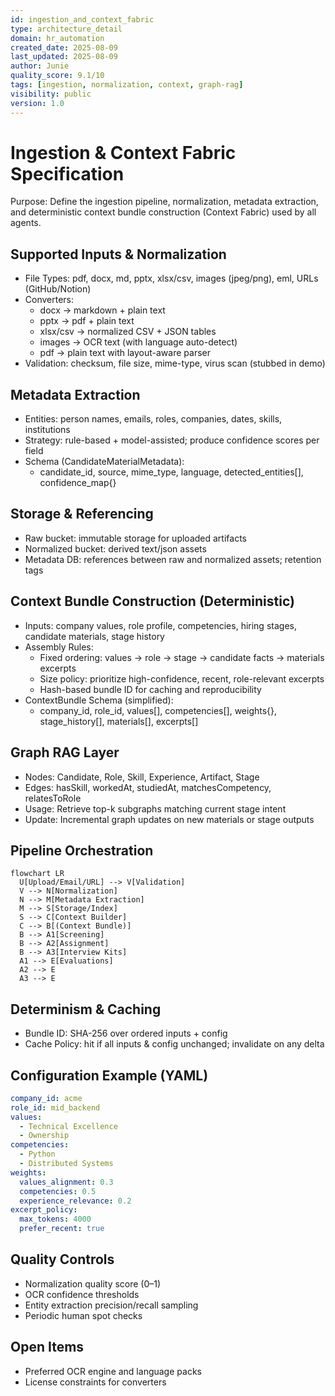 ```yaml
---
id: ingestion_and_context_fabric
type: architecture_detail
domain: hr_automation
created_date: 2025-08-09
last_updated: 2025-08-09
author: Junie
quality_score: 9.1/10
tags: [ingestion, normalization, context, graph-rag]
visibility: public
version: 1.0
---
```


# Ingestion & Context Fabric Specification

Purpose: Define the ingestion pipeline, normalization, metadata extraction, and deterministic context bundle construction (Context Fabric) used by all agents.

## Supported Inputs & Normalization
- File Types: pdf, docx, md, pptx, xlsx/csv, images (jpeg/png), eml, URLs (GitHub/Notion)
- Converters:
  - docx → markdown + plain text
  - pptx → pdf + plain text
  - xlsx/csv → normalized CSV + JSON tables
  - images → OCR text (with language auto-detect)
  - pdf → plain text with layout-aware parser
- Validation: checksum, file size, mime-type, virus scan (stubbed in demo)

## Metadata Extraction
- Entities: person names, emails, roles, companies, dates, skills, institutions
- Strategy: rule-based + model-assisted; produce confidence scores per field
- Schema (CandidateMaterialMetadata):
  - candidate_id, source, mime_type, language, detected_entities[], confidence_map{}

## Storage & Referencing
- Raw bucket: immutable storage for uploaded artifacts
- Normalized bucket: derived text/json assets
- Metadata DB: references between raw and normalized assets; retention tags

## Context Bundle Construction (Deterministic)
- Inputs: company values, role profile, competencies, hiring stages, candidate materials, stage history
- Assembly Rules:
  - Fixed ordering: values → role → stage → candidate facts → materials excerpts
  - Size policy: prioritize high-confidence, recent, role-relevant excerpts
  - Hash-based bundle ID for caching and reproducibility
- ContextBundle Schema (simplified):
  - company_id, role_id, values[], competencies[], weights{}, stage_history[], materials[], excerpts[]

## Graph RAG Layer
- Nodes: Candidate, Role, Skill, Experience, Artifact, Stage
- Edges: hasSkill, workedAt, studiedAt, matchesCompetency, relatesToRole
- Usage: Retrieve top-k subgraphs matching current stage intent
- Update: Incremental graph updates on new materials or stage outputs

## Pipeline Orchestration
```mermaid
flowchart LR
  U[Upload/Email/URL] --> V[Validation]
  V --> N[Normalization]
  N --> M[Metadata Extraction]
  M --> S[Storage/Index]
  S --> C[Context Builder]
  C --> B[(Context Bundle)]
  B --> A1[Screening]
  B --> A2[Assignment]
  B --> A3[Interview Kits]
  A1 --> E[Evaluations]
  A2 --> E
  A3 --> E
```

## Determinism & Caching
- Bundle ID: SHA-256 over ordered inputs + config
- Cache Policy: hit if all inputs & config unchanged; invalidate on any delta

## Configuration Example (YAML)
```yaml
company_id: acme
role_id: mid_backend
values:
  - Technical Excellence
  - Ownership
competencies:
  - Python
  - Distributed Systems
weights:
  values_alignment: 0.3
  competencies: 0.5
  experience_relevance: 0.2
excerpt_policy:
  max_tokens: 4000
  prefer_recent: true
```

## Quality Controls
- Normalization quality score (0–1)
- OCR confidence thresholds
- Entity extraction precision/recall sampling
- Periodic human spot checks

## Open Items
- Preferred OCR engine and language packs
- License constraints for converters
